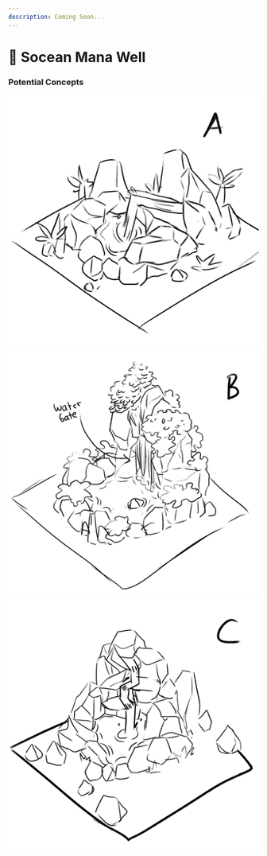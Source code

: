 ```yaml
---
description: Coming Soon...
---
```


# 🌊 Socean Mana Well

### Potential Concepts

![](<../../.gitbook/assets/image (13).png>)![](<../../.gitbook/assets/image (12).png>)![](<../../.gitbook/assets/image (15).png>)
